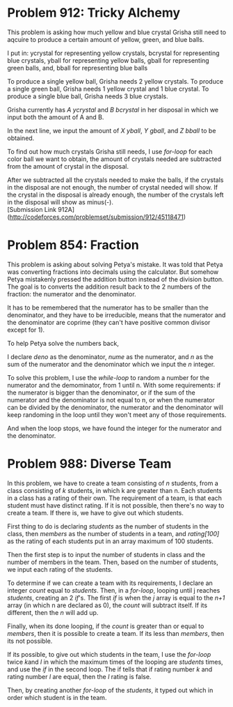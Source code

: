 # Problem 912: Tricky Alchemy
This problem is asking how much yellow and blue crystal Grisha still need to aqcuire to produce a certain amount of yellow, green, and blue balls.

I put in:  ycrystal for representing yellow crystals, bcrystal for representing blue crystals, yball for representing yellow balls, gball for representing green balls, and, bball for representing blue balls
          
To produce a single yellow ball, Grisha needs 2 yellow crystals.
To produce a single green ball, Grisha needs 1 yellow crystal and 1 blue crystal.
To produce a single blue ball, Grisha needs 3 blue crystals.

Grisha currently has *A ycrystal* and *B bcrystal* in her disposal in which we input both the amount of A and B.

In the next line, we input the amount of *X yball*, *Y gball*, and *Z bball* to be obtained.


To find out how much crystals Grisha still needs, I use *for-loop* for each color ball we
want to obtain, the amount of crystals needed are subtracted from the amount of crystal in the disposal.

After we subtracted all the crystals needed to make the balls, if the crystals in the disposal are not enough, the
number of crystal needed will show. If the crystal in the disposal is already enough, the number of the crystals left
in the disposal will show as minus(-).<br>
[Submission Link 912A] (http://codeforces.com/problemset/submission/912/45118471)


# Problem 854: Fraction
This problem is asking about solving Petya's mistake. It was told that Petya was converting fractions into decimals
using the calculator.
But somehow Petya mistakenly pressed the addition button instead of the division button. The goal is to converts the
addition result back to the 2 numbers of the fraction: the numerator and the denominator.

It has to be remembered that the numerator has to be smaller than the denominator, and they have to be irreducible, 
means that the numerator and the denominator are coprime (they can't have positive common divisor except for 1).

To help Petya solve the numbers back,

I declare *deno* as the denominator, *nume* as the numerator, and *n* as the sum of the numerator and the denominator
which we input the *n* integer.

To solve this problem, I use the *while-loop* to random a number for the numerator and the demominator, from 1 
until n. With some requirements: if the numerator is bigger than the denominator, or if the sum of the numerator
and the denominator is not equal to n, or when the numerator can be divided by the denominator, the numerator
and the denominator will keep randoming in the loop until they won't meet any of those requirements.

And when the loop stops, we have found the integer for the numerator and the denominator.


# Problem 988: Diverse Team
In this problem, we have to create a team consisting of *n* students, from a class consisting of *k* students, in 
which k are greater than n. Each students in a class has a rating of their own. The requirement of a team, is that 
each student must have distinct rating. If it is not possible, then there's no way to create a team. If there is, 
we have to give out which students.


First thing to do is declaring *students* as the number of students in the class, then *members* as the number of
students in a team, and *rating[100]* as the rating of each students put in an array maximum of 100 students.

Then the first step is to input the number of students in class and the number of members in the  team.
Then, based on the number of students, we input each rating of the students.

To determine if we can create a team with its requirements, I declare an integer *count* equal to *students*.
Then, in a *for-loop*, looping until j reaches *students*, creating an 2 *if*'s. 
The first *if* is when the *j* array is equal to the *n+1* array (in which n are declared as 0), the *count* will
subtract itself. If its different, then the *n* will add up.

Finally, when its done looping, if the *count* is greater than or equal to *members*, then it is possible to create 
a team. If its less than *members*, then its not possible.

If its possible, to give out which students in the team, I use the *for-loop* twice *k*and *l* in which the maximum times 
of the looping are *students* times, and use the *if* in the second loop. The if tells that if rating number *k* and rating number *l* 
are equal, then the *l* rating is false.

Then, by creating another *for-loop* of the *students*, it typed out which in order which student is in the team.
